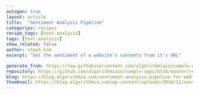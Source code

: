 ```yaml
---
autogen: true
layout: article
title:  "Sentiment Analysis Pipeline"
categories: recipes
recipe_tags: [text-analysis]
tags: [text-analysis]
show_related: false
author: steph_kim
excerpt: "Get the sentiment of a website's contents from it's URL"

generate_from: https://raw.githubusercontent.com/algorithmiaio/sample-apps/master/recipes/url_sentiment_analysis/README.md
repository: https://github.com/algorithmiaio/sample-apps/blob/master/recipes/url_sentiment_analysis/
blog: https://blog.algorithmia.com/sentiment-analysis-pipeline-for-web-scraping/
thumbnail: https://blog.algorithmia.com/wp-content/uploads/2016/12/sentiment-analysis-pipeline.jpg
---
```

